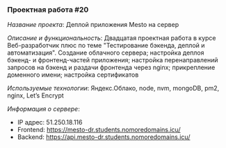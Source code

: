 ### Проектная работа #20

*Название проекта*: Деплой приложения Mesto на сервер

*Описание и функциональность*: Двадцатая проектная работа в курсе Веб-разработчик плюс по теме "Тестирование бэкенда, деплой и автоматизация". Создание облачного сервера; настройка деплоя бэкенд- и фронтенд-частей приложения; настройка перенаправлений запросов на бэкенд и раздачи фронтенда через nginx; прикрепление доменного имени; настройка сертификатов

*Используемые технологии*: Яндекс.Облако, node, nvm, mongoDB, pm2, nginx, Let’s Encrypt

*Информация о сервере*:
- IP адрес: 51.250.18.116
- Frontend: https://mesto-dr.students.nomoredomains.icu/
- Backend: https://api.mesto-dr.students.nomoredomains.icu/
